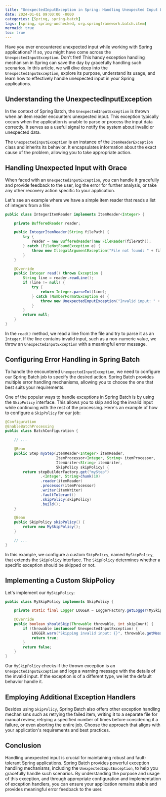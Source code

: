 ```yaml
---
title: "UnexpectedInputException in Spring: Handling Unexpected Input Like a Pro"
date: 2024-01-01 09:00:00 -0000
categories: [Spring, spring-batch]
tags: [spring, spring-unchecked, org.springframework.batch.item]
mermaid: true
toc: true
---
```



Have you ever encountered unexpected input while working with Spring applications? If so, you might have come across the `UnexpectedInputException`. Don't fret! This handy exception handling mechanism in Spring can save the day by gracefully handling such scenarios. In this article, we will dive deep into the `UnexpectedInputException`, explore its purpose, understand its usage, and learn how to effectively handle unexpected input in your Spring applications.

## Understanding the UnexpectedInputException

In the context of Spring Batch, the `UnexpectedInputException` is thrown when an item reader encounters unexpected input. This exception typically occurs when the application is unable to parse or process the input data correctly. It serves as a useful signal to notify the system about invalid or unexpected data.

The `UnexpectedInputException` is an instance of the `ItemReaderException` class and inherits its behavior. It encapsulates information about the exact cause of the problem, allowing you to take appropriate action.

## Handling Unexpected Input with Grace

When faced with an `UnexpectedInputException`, you can handle it gracefully and provide feedback to the user, log the error for further analysis, or take any other recovery action specific to your application.

Let's see an example where we have a simple item reader that reads a list of integers from a file:

```java
public class IntegerItemReader implements ItemReader<Integer> {

    private BufferedReader reader;

    public IntegerItemReader(String filePath) {
        try {
            reader = new BufferedReader(new FileReader(filePath));
        } catch (FileNotFoundException e) {
            throw new IllegalArgumentException("File not found: " + filePath, e);
        }
    }

    @Override
    public Integer read() throws Exception {
        String line = reader.readLine();
        if (line != null) {
            try {
                return Integer.parseInt(line);
            } catch (NumberFormatException e) {
                throw new UnexpectedInputException("Invalid input: " + line, e);
            }
        }
        return null;
    }
}
```

In the `read()` method, we read a line from the file and try to parse it as an `Integer`. If the line contains invalid input, such as a non-numeric value, we throw an `UnexpectedInputException` with a meaningful error message.

## Configuring Error Handling in Spring Batch

To handle the encountered `UnexpectedInputException`, we need to configure our Spring Batch job to specify the desired action. Spring Batch provides multiple error handling mechanisms, allowing you to choose the one that best suits your requirements.

One of the popular ways to handle exceptions in Spring Batch is by using the `SkipPolicy` interface. This allows you to skip and log the invalid input while continuing with the rest of the processing. Here's an example of how to configure a `SkipPolicy` for our job:

```java
@Configuration
@EnableBatchProcessing
public class BatchConfiguration {

    // ...

    @Bean
    public Step myStep(ItemReader<Integer> itemReader,
                       ItemProcessor<Integer, String> itemProcessor,
                       ItemWriter<String> itemWriter,
                       SkipPolicy skipPolicy) {
        return stepBuilderFactory.get("myStep")
                .<Integer, String>chunk(10)
                .reader(itemReader)
                .processor(itemProcessor)
                .writer(itemWriter)
                .faultTolerant()
                .skipPolicy(skipPolicy)
                .build();
    }

    @Bean
    public SkipPolicy skipPolicy() {
        return new MySkipPolicy();
    }

    // ...
}
```

In this example, we configure a custom `SkipPolicy`, named `MySkipPolicy`, that extends the `SkipPolicy` interface. The `SkipPolicy` determines whether a specific exception should be skipped or not. 

## Implementing a Custom SkipPolicy

Let's implement our `MySkipPolicy`:

```java
public class MySkipPolicy implements SkipPolicy {

    private static final Logger LOGGER = LoggerFactory.getLogger(MySkipPolicy.class);

    @Override
    public boolean shouldSkip(Throwable throwable, int skipCount) {
        if (throwable instanceof UnexpectedInputException) {
            LOGGER.warn("Skipping invalid input: {}", throwable.getMessage());
            return true;
        }
        return false;
    }
}
```

Our `MySkipPolicy` checks if the thrown exception is an `UnexpectedInputException` and logs a warning message with the details of the invalid input. If the exception is of a different type, we let the default behavior handle it.

## Employing Additional Exception Handlers

Besides using `SkipPolicy`, Spring Batch also offers other exception handling mechanisms such as retrying the failed item, writing it to a separate file for manual review, retrying a specified number of times before considering it a failure, or even aborting the entire job. Choose the approach that aligns with your application's requirements and best practices.

## Conclusion

Handling unexpected input is crucial for maintaining robust and fault-tolerant Spring applications. Spring Batch provides powerful exception handling mechanisms, including the `UnexpectedInputException`, to help you gracefully handle such scenarios. By understanding the purpose and usage of this exception, and through appropriate configuration and implementation of exception handlers, you can ensure your application remains stable and provides meaningful error feedback to the user.
